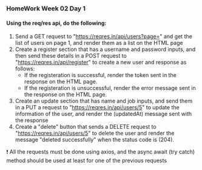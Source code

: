 ### HomeWork Week 02 Day 1

#### Using the req/res api, do the following:
1. Send a GET request to "https://reqres.in/api/users?page=" and get the list of users on page 1, and render them as a list on the HTML page
2. Create a register section that has a username and password inputs, and then send these details in a POST request to "https://reqres.in/api/register" to create a new user and response as follows:
    * If the registeration is successful, render the token sent in the response on the HTML page.
    * If the registeration is unsuccessful, render the error message sent in the response  on the HTML page.
3. Create an update section that has name and job inputs, and send them in  a PUT  a request to "https://reqres.in/api/users/5" to update the information of the user, and render the (updatedAt) message sent with the response
4. Create a "delete" button that sends a DELETE request to "https://reqres.in/api/users/5" to delete the user and render the message "deleted successfully" when the status code is (204).
 
   
:exclamation: All the requests must be done using axios, and the async await (try catch) method should be used at least for one of the previous requests
 

